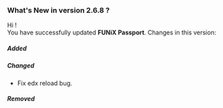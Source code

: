 ### What's New in version 2.6.8 ?

Hi !<br>
You have successfully updated **FUNiX Passport**. Changes in this version:

##### Added


##### Changed

* Fix edx reload bug.

##### Removed
